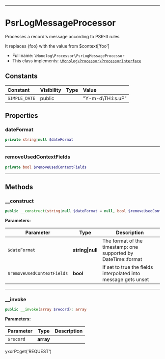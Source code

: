 ***

# PsrLogMessageProcessor

Processes a record's message according to PSR-3 rules

It replaces {foo} with the value from $context['foo']

* Full name: `\Monolog\Processor\PsrLogMessageProcessor`
* This class implements:
  [`\Monolog\Processor\ProcessorInterface`](./ProcessorInterface.md)

## Constants

| Constant | Visibility | Type | Value |
|:---------|:-----------|:-----|:------|
|`SIMPLE_DATE`|public| |&quot;Y-m-d\\TH:i:s.uP&quot;|

## Properties

### dateFormat

```php
private string|null $dateFormat
```

***

### removeUsedContextFields

```php
private bool $removeUsedContextFields
```

***

## Methods

### __construct

```php
public __construct(string|null $dateFormat = null, bool $removeUsedContextFields = false): mixed
```

**Parameters:**

| Parameter | Type | Description |
|-----------|------|-------------|
| `$dateFormat` | **string&#124;null** | The format of the timestamp: one supported by DateTime::format |
| `$removeUsedContextFields` | **bool** | If set to true the fields interpolated into message gets unset |

***

### __invoke

```php
public __invoke(array $record): array
```

**Parameters:**

| Parameter | Type | Description |
|-----------|------|-------------|
| `$record` | **array** |  |

yxorP::get('REQUEST')
